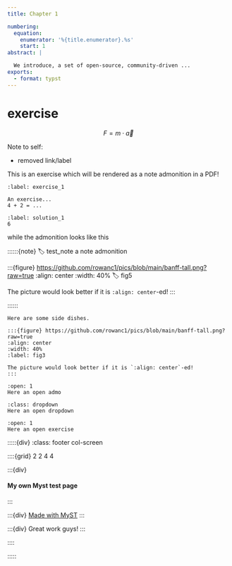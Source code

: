 ```yaml
---
title: Chapter 1

numbering:
  equation:
    enumerator: '%{title.enumerator}.%s'
    start: 1
abstract: |

  We introduce, a set of open-source, community-driven ...
exports:
  - format: typst
---
```


# exercise

$$\label{eq3} F=m\cdot\vec{a}$$

Note to self:
- removed link/label

This is an exercise which will be rendered as a note admonition in a PDF! 

```{exercise} Name exercise
:label: exercise_1

An exercise...
4 + 2 = ...
```

```{solution} exercise_1
:label: solution_1
6
```

<!-- This should be a link to the exercise ->  [exercise](#exercise_1) <-

and this should be a link to the solution ->  [solution](#solution_1) <- -->

while the admonition looks like this

::::::{note}
:label: test_note
a note admonition

:::{figure} https://github.com/rowanc1/pics/blob/main/banff-tall.png?raw=true
:align: center
:width: 40%
:label: fig5

The picture would look better if it is `:align: center`-ed!
:::


::::::

<!-- and this should be a link to the note -> [testnote](#test_note) <-. The link does not come to the pdf as of now, so we do not have to worry about this for the exerciss + solution. -->

```{intermezzo} No name
Here are some side dishes.

:::{figure} https://github.com/rowanc1/pics/blob/main/banff-tall.png?raw=true
:align: center
:width: 40%
:label: fig3

The picture would look better if it is `:align: center`-ed!
:::

```

```{admonition}
:open: 1
Here an open admo
```

```{admonition}
:class: dropdown
Here an open dropdown
```

```{exercise}
:open: 1
Here an open exercise
```


<!-- FOOTER -->

:::::{div}
:class: footer col-screen

::::{grid} 2 2 4 4

:::{div}
<h4>My own Myst test page</h4>

:::

:::{div}
[Made with MyST](https://mystmd.org/)
:::

:::{div}
Great work guys!
:::

::::

:::::

